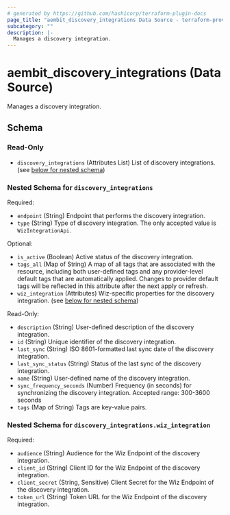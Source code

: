```yaml
---
# generated by https://github.com/hashicorp/terraform-plugin-docs
page_title: "aembit_discovery_integrations Data Source - terraform-provider-aembit"
subcategory: ""
description: |-
  Manages a discovery integration.
---
```


# aembit_discovery_integrations (Data Source)

Manages a discovery integration.



<!-- schema generated by tfplugindocs -->
## Schema

### Read-Only

- `discovery_integrations` (Attributes List) List of discovery integrations. (see [below for nested schema](#nestedatt--discovery_integrations))

<a id="nestedatt--discovery_integrations"></a>
### Nested Schema for `discovery_integrations`

Required:

- `endpoint` (String) Endpoint that performs the discovery integration.
- `type` (String) Type of discovery integration. The only accepted value is `WizIntegrationApi`.

Optional:

- `is_active` (Boolean) Active status of the discovery integration.
- `tags_all` (Map of String) A map of all tags that are associated with the resource, including both user-defined tags and any provider-level default tags that are automatically applied. Changes to provider default tags will be reflected in this attribute after the next apply or refresh.
- `wiz_integration` (Attributes) Wiz-specific properties for the discovery integration. (see [below for nested schema](#nestedatt--discovery_integrations--wiz_integration))

Read-Only:

- `description` (String) User-defined description of the discovery integration.
- `id` (String) Unique identifier of the discovery integration.
- `last_sync` (String) ISO 8601-formatted last sync date of the discovery integration.
- `last_sync_status` (String) Status of the last sync of the discovery integration.
- `name` (String) User-defined name of the discovery integration.
- `sync_frequency_seconds` (Number) Frequency (in seconds) for synchronizing the discovery integration. Accepted range: 300-3600 seconds
- `tags` (Map of String) Tags are key-value pairs.

<a id="nestedatt--discovery_integrations--wiz_integration"></a>
### Nested Schema for `discovery_integrations.wiz_integration`

Required:

- `audience` (String) Audience for the Wiz Endpoint of the discovery integration.
- `client_id` (String) Client ID for the Wiz Endpoint of the discovery integration.
- `client_secret` (String, Sensitive) Client Secret for the Wiz Endpoint of the discovery integration.
- `token_url` (String) Token URL for the Wiz Endpoint of the discovery integration.
